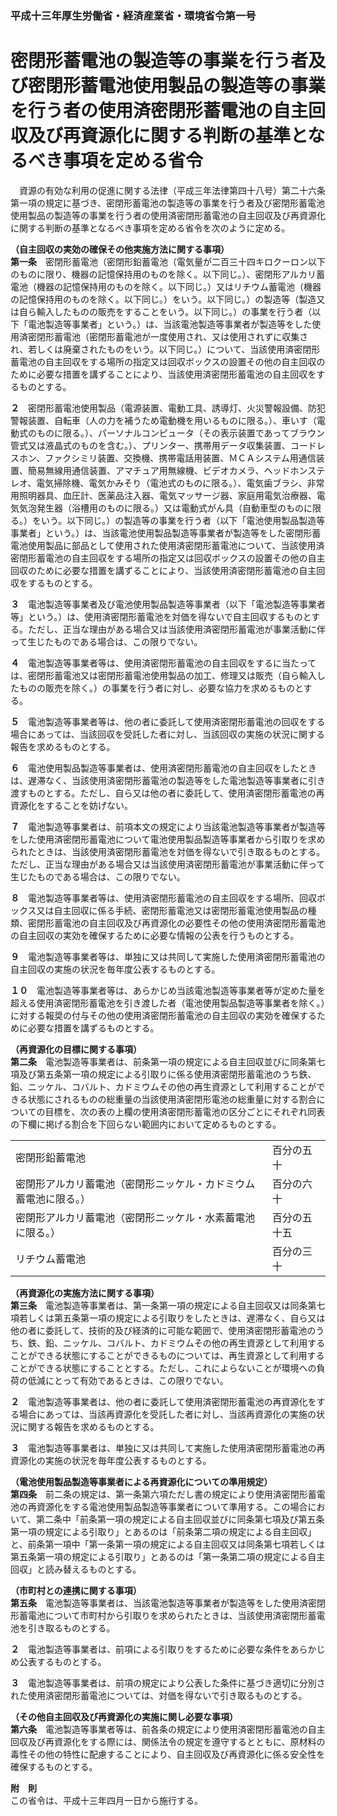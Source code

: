 ### 平成十三年厚生労働省・経済産業省・環境省令第一号  
# 密閉形蓄電池の製造等の事業を行う者及び密閉形蓄電池使用製品の製造等の事業を行う者の使用済密閉形蓄電池の自主回収及び再資源化に関する判断の基準となるべき事項を定める省令  
　資源の有効な利用の促進に関する法律（平成三年法律第四十八号）第二十六条第一項の規定に基づき、密閉形蓄電池の製造等の事業を行う者及び密閉形蓄電池使用製品の製造等の事業を行う者の使用済密閉形蓄電池の自主回収及び再資源化に関する判断の基準となるべき事項を定める省令を次のように定める。  
  
**（自主回収の実効の確保その他実施方法に関する事項）**  
**第一条**　密閉形蓄電池（密閉形鉛蓄電池（電気量が二百三十四キロクーロン以下のものに限り、機器の記憶保持用のものを除く。以下同じ。）、密閉形アルカリ蓄電池（機器の記憶保持用のものを除く。以下同じ。）又はリチウム蓄電池（機器の記憶保持用のものを除く。以下同じ。）をいう。以下同じ。）の製造等（製造又は自ら輸入したものの販売をすることをいう。以下同じ。）の事業を行う者（以下「電池製造等事業者」という。）は、当該電池製造等事業者が製造等をした使用済密閉形蓄電池（密閉形蓄電池が一度使用され、又は使用されずに収集され、若しくは廃棄されたものをいう。以下同じ。）について、当該使用済密閉形蓄電池の自主回収をする場所の指定又は回収ボックスの設置その他の自主回収のために必要な措置を講ずることにより、当該使用済密閉形蓄電池の自主回収をするものとする。  
  
**２**　密閉形蓄電池使用製品（電源装置、電動工具、誘導灯、火災警報設備、防犯警報装置、自転車（人の力を補うため電動機を用いるものに限る。）、車いす（電動式のものに限る。）、パーソナルコンピュータ（その表示装置であってブラウン管式又は液晶式のものを含む。）、プリンター、携帯用データ収集装置、コードレスホン、ファクシミリ装置、交換機、携帯電話用装置、ＭＣＡシステム用通信装置、簡易無線用通信装置、アマチュア用無線機、ビデオカメラ、ヘッドホンステレオ、電気掃除機、電気かみそり（電池式のものに限る。）、電気歯ブラシ、非常用照明器具、血圧計、医薬品注入器、電気マッサージ器、家庭用電気治療器、電気気泡発生器（浴槽用のものに限る。）又は電動式がん具（自動車型のものに限る。）をいう。以下同じ。）の製造等の事業を行う者（以下「電池使用製品製造等事業者」という。）は、当該電池使用製品製造等事業者が製造等をした密閉形蓄電池使用製品に部品として使用された使用済密閉形蓄電池について、当該使用済密閉形蓄電池の自主回収をする場所の指定又は回収ボックスの設置その他の自主回収のために必要な措置を講ずることにより、当該使用済密閉形蓄電池の自主回収をするものとする。  
  
**３**　電池製造等事業者及び電池使用製品製造等事業者（以下「電池製造等事業者等」という。）は、使用済密閉形蓄電池を対価を得ないで自主回収するものとする。ただし、正当な理由がある場合又は当該使用済密閉形蓄電池が事業活動に伴って生じたものである場合は、この限りでない。  
  
**４**　電池製造等事業者等は、使用済密閉形蓄電池の自主回収をするに当たっては、密閉形蓄電池又は密閉形蓄電池使用製品の加工、修理又は販売（自ら輸入したものの販売を除く。）の事業を行う者に対し、必要な協力を求めるものとする。  
  
**５**　電池製造等事業者等は、他の者に委託して使用済密閉形蓄電池の回収をする場合にあっては、当該回収を受託した者に対し、当該回収の実施の状況に関する報告を求めるものとする。  
  
**６**　電池使用製品製造等事業者は、使用済密閉形蓄電池の自主回収をしたときは、遅滞なく、当該使用済密閉形蓄電池の製造等をした電池製造等事業者に引き渡すものとする。ただし、自ら又は他の者に委託して、使用済密閉形蓄電池の再資源化をすることを妨げない。  
  
**７**　電池製造等事業者は、前項本文の規定により当該電池製造等事業者が製造等をした使用済密閉形蓄電池について電池使用製品製造等事業者から引取りを求められたときは、当該使用済密閉形蓄電池を対価を得ないで引き取るものとする。ただし、正当な理由がある場合又は当該使用済密閉形蓄電池が事業活動に伴って生じたものである場合は、この限りでない。  
  
**８**　電池製造等事業者等は、使用済密閉形蓄電池の自主回収をする場所、回収ボックス又は自主回収に係る手続、密閉形蓄電池又は密閉形蓄電池使用製品の種類、密閉形蓄電池の自主回収及び再資源化の必要性その他の使用済密閉形蓄電池の自主回収の実効を確保するために必要な情報の公表を行うものとする。  
  
**９**　電池製造等事業者等は、単独に又は共同して実施した使用済密閉形蓄電池の自主回収の実施の状況を毎年度公表するものとする。  
  
**１０**　電池製造等事業者等は、あらかじめ当該電池製造等事業者等が定めた量を超える使用済密閉形蓄電池を引き渡した者（電池使用製品製造等事業者を除く。）に対する報奨の付与その他の使用済密閉形蓄電池の自主回収の実効を確保するために必要な措置を講ずるものとする。  
  
**（再資源化の目標に関する事項）**  
**第二条**　電池製造等事業者は、前条第一項の規定による自主回収並びに同条第七項及び第五条第一項の規定による引取りに係る使用済密閉形蓄電池のうち鉄、鉛、ニッケル、コバルト、カドミウムその他の再生資源として利用することができる状態にされるものの総重量の当該使用済密閉形電池の総重量に対する割合についての目標を、次の表の上欄の使用済密閉形蓄電池の区分ごとにそれぞれ同表の下欄に掲げる割合を下回らない範囲内において定めるものとする。  

|||  
| --- | --- |  
|密閉形鉛蓄電池|百分の五十|  
|密閉形アルカリ蓄電池（密閉形ニッケル・カドミウム蓄電池に限る。）|百分の六十|  
|密閉形アルカリ蓄電池（密閉形ニッケル・水素蓄電池に限る。）|百分の五十五|  
|リチウム蓄電池|百分の三十|  
  
  
**（再資源化の実施方法に関する事項）**  
**第三条**　電池製造等事業者は、第一条第一項の規定による自主回収又は同条第七項若しくは第五条第一項の規定による引取りをしたときは、遅滞なく、自ら又は他の者に委託して、技術的及び経済的に可能な範囲で、使用済密閉形蓄電池のうち、鉄、鉛、ニッケル、コバルト、カドミウムその他の再生資源として利用することができる状態にすることができるものについては、再生資源として利用することができる状態にすることとする。ただし、これによらないことが環境への負荷の低減にとって有効であるときは、この限りでない。  
  
**２**　電池製造等事業者は、他の者に委託して使用済密閉形蓄電池の再資源化をする場合にあっては、当該再資源化を受託した者に対し、当該再資源化の実施の状況に関する報告を求めるものとする。  
  
**３**　電池製造等事業者は、単独に又は共同して実施した使用済密閉形蓄電池の再資源化の実施の状況を毎年度公表するものとする。  
  
**（電池使用製品製造等事業者による再資源化についての準用規定）**  
**第四条**　前二条の規定は、第一条第六項ただし書の規定により使用済密閉形蓄電池の再資源化をする電池使用製品製造等事業者について準用する。この場合において、第二条中「前条第一項の規定による自主回収並びに同条第七項及び第五条第一項の規定による引取り」とあるのは「前条第二項の規定による自主回収」と、前条第一項中「第一条第一項の規定による自主回収又は同条第七項若しくは第五条第一項の規定による引取り」とあるのは「第一条第二項の規定による自主回収」と読み替えるものとする。  
  
**（市町村との連携に関する事項）**  
**第五条**　電池製造等事業者は、当該電池製造等事業者が製造等をした使用済密閉形蓄電池について市町村から引取りを求められたときは、当該使用済密閉形蓄電池を引き取るものとする。  
  
**２**　電池製造等事業者は、前項による引取りをするために必要な条件をあらかじめ公表するものとする。  
  
**３**　電池製造等事業者は、前項の規定により公表した条件に基づき適切に分別された使用済密閉形蓄電池については、対価を得ないで引き取るものとする。  
  
**（その他自主回収及び再資源化の実施に関し必要な事項）**  
**第六条**　電池製造等事業者等は、前各条の規定により使用済密閉形蓄電池の自主回収及び再資源化をする際には、関係法令の規定を遵守するとともに、原材料の毒性その他の特性に配慮することにより、自主回収及び再資源化に係る安全性を確保するものとする。  
  
**附　則**  
この省令は、平成十三年四月一日から施行する。  
  
